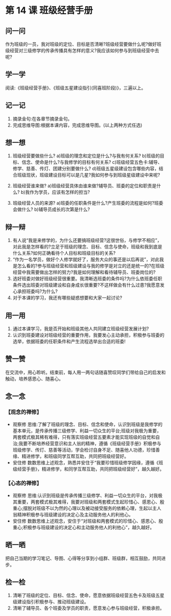 
# 第 14 课 班级经营手册

## 问一问

作为班级的一员，我对班级的定位、目标是否清晰?班级经营要做什么呢?做好班级经营对三级修学的传承传播具有怎样的意义?我应该如何参与到班级经营中去呢?

## 学一学

阅读:《班级经营手册》、《班级五星建设指引(同喜班阶段)》，三遍以上。

## 记一记

1. 摘录金句:在各章节摘录金句。
2. 完成思维导图:根据本课内容，完成思维导图。(以上两种方式任选)

## 想一想

1. 班级经营要做些什么?
   a)班级的理念和定位是什么?与我有何关系?
   b)班级的目标、信念、使命是什么?与我修学的目标有何关系?
   c)班级经营五色卡:辅导、修学、慈善、传灯、团建分别要做什么?
   d)班级五星级建设包含哪些内容，结合班级现状，班级建设目标可以是几星?我如何参与到班级星级建设中来呢?
2. 班级经营谁来做?
   a)班级经营具体由谁来做?辅导员、班委的定位和职责是什么?
   b)我作为学员，应该有怎样的担当?

3. 班级经营人员的来源?
   a)班委的任职条件是什么?产生班委的流程是如何?班委会做什么?
   b)辅导员成长的次第是什么?

## 辩一辩

1. 有人说“我是来修学的，为什么还要搞班级经营?这很世俗，与修学不相应”，对此我是怎样看的?立足于班级的理念、目标、信念与使命，班级和我到底是什么关系?如何正确看待个人目标和班级目标的关系?
2. “作为一名学员，做好个人修学就好了，服务大众的事还是以后再说”，对此我是怎么看的?参与班级经营和班级建设与我的修学是对立的还是统一的?在班级经营中我需要做出怎样的努力?我是如何理解和看待辅导员、班委岗位的?
3. 选好班委对做好班级经营很重要。我清晰选班委的条件吗?为什么依班委任职条件选出班委对班级建设和自身成长很重要?不这样做会有什么过患?我愿意发心承担班委吗?为什么?
4. 对于本课的学习，我还有哪些疑惑想要和大家一起讨论?

## 用一用

1. 通过本课学习，我是否开始和班级其他人共同建立班级经营发展计划?
2. 认识到班委建设对班级经营的重要作用，我要发心主动承担，积极参与班委的选举，依据班委的任职条件和产生流程选举出合适的班委!

## 赞一赞

在交流中，用心聆听。结束前，每人用一两句话随喜赞叹同学们带给自己的启发和触动，培养感恩心、随喜心。

## 念一念

### 【观念的禅修】

  - 观察修
    思维:了解了班级的理念、目标、信念和使命，认识到班级是我修学的基本单元，是传承传播三级修学、利益一切众生的平台;班级对我极为重要，两套模式极其稀有难得，只有落实班级经营五要素才能实现班级的自觉和自治;我要不断培养经营意识和主人翁的精神，遵循《班级经营手册》积极参与班级修学、传灯、慈善等活动，学会检讨自身不足、随喜他人功德，珍惜善缘、精进修学，和班级同学互帮互助，共同把班级经营好。
  - 安住修
    数数思维上述观念，熟悉并安住于“我要珍惜班级修学因缘，遵循《班级经营手册》，精进修学，和同学互帮互助，共同把班级经营好”，越久越好。

### 【心态的禅修】

  - 观察修
    思维:认识到班级是传承传播三级修学、利益一切众生的平台，对我极其重要，两套模式极其难得，我要对班级和两套模式生起珍惜心、感恩心、殷重心;摆脱对班级不以为然的心理以及被动接受服务的依赖心理，生起以主人翁精神积极参与班级建设的决定心及主动服务他人的利他心。
  - 安住修
    数数思维上述观念，安住于“对班级和两套模式的珍惜心、感恩心、殷重心;积极参与班级建设的决定心和主动服务他人的利他心”，越久越好。

## 晒一晒

把自己当期的学习笔记、导图、心得等分享到小组群、班级群，相互鼓励，共同进步。

## 检一检

1. 清晰了班级的定位、目标、信念、使命，愿意依据班级经营五色卡及班级五星级建设指引积极参与、推动班级建设。
2. 清晰了辅导员、各个班委及学员的职责，愿意发心参与班级经营，积极承担。
